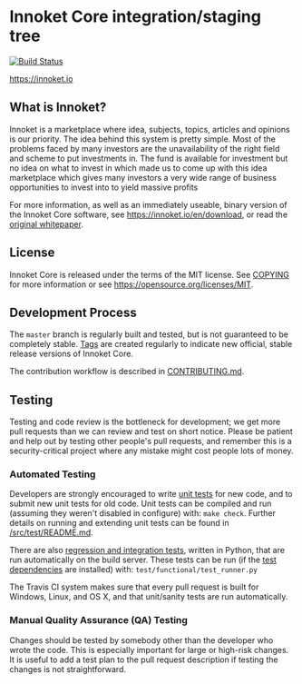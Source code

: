 Innoket Core integration/staging tree
=====================================

[![Build Status](https://travis-ci.org/innoket/innoket.svg?branch=master)](https://travis-ci.org/innoket/innoket)

https://innoket.io

What is Innoket?
----------------

Innoket is a marketplace where idea, subjects, topics, articles and
opinions is our priority. The idea behind this system is pretty simple. Most
of the problems faced by many investors are the unavailability of the
right field and scheme to put investments in. The fund is available for
investment but no idea on what to invest in which made us to come up
with this idea marketplace which gives many investors a very wide range
of business opportunities to invest into to yield massive profits


For more information, as well as an immediately useable, binary version of
the Innoket Core software, see https://innoket.io/en/download, or read the
[original whitepaper](https://www.innoket.io/content/Innoket%20Whitepaper.pdf).

License
-------

Innoket Core is released under the terms of the MIT license. See [COPYING](COPYING) for more
information or see https://opensource.org/licenses/MIT.

Development Process
-------------------

The `master` branch is regularly built and tested, but is not guaranteed to be
completely stable. [Tags](https://github.com/innoket-dev/innoket-master/tags) are created
regularly to indicate new official, stable release versions of Innoket Core.

The contribution workflow is described in [CONTRIBUTING.md](CONTRIBUTING.md).

Testing
-------

Testing and code review is the bottleneck for development; we get more pull
requests than we can review and test on short notice. Please be patient and help out by testing
other people's pull requests, and remember this is a security-critical project where any mistake might cost people
lots of money.

### Automated Testing

Developers are strongly encouraged to write [unit tests](src/test/README.md) for new code, and to
submit new unit tests for old code. Unit tests can be compiled and run
(assuming they weren't disabled in configure) with: `make check`. Further details on running
and extending unit tests can be found in [/src/test/README.md](/src/test/README.md).

There are also [regression and integration tests](/test), written
in Python, that are run automatically on the build server.
These tests can be run (if the [test dependencies](/test) are installed) with: `test/functional/test_runner.py`

The Travis CI system makes sure that every pull request is built for Windows, Linux, and OS X, and that unit/sanity tests are run automatically.

### Manual Quality Assurance (QA) Testing

Changes should be tested by somebody other than the developer who wrote the
code. This is especially important for large or high-risk changes. It is useful
to add a test plan to the pull request description if testing the changes is
not straightforward.
